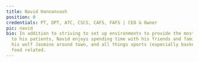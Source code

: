 ```yaml
---
title: Navid Hannanvash
position: 0
credentials: PT, DPT, ATC, CSCS, CAFS, FAFS | CEO & Owner
pic: navid
bio: In addition to striving to set up environments to provide the most quality care
  to his patients, Navid enjoys spending time with his friends and family, walking
  his wolf Jasmine around town, and all things sports (especially basketball) and
  food related.
---
```


